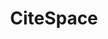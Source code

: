 ---
layout: default
authors: 'Chaomei Chen '
description: CiteSpace generates interactive visualizations of structural and temporal
  patterns and trends of a scientific field. It facilitates a systematic review of
  a knowledge domain through an in-depth visual analytic process. It can process citation
  data from popular sources such as the Web of Science, Scopus, Dimensions, and the
  Lens. CiteSpace also supports basic visual analytic functions for datasets without
  citation-related information, for example, PubMed, CNKI, ProQuest Dissertations
  and Theses. CiteSpace reveals how a field of research has evolved, what intellectual
  turning points are evident along a critical path, and what topics have attracted
  attention. CiteSpace can be applied repeatedly so as to track the development of
  a field closely and extensively.
documentation: http://cluster.ischool.drexel.edu/~cchen/citespace/tutorial/
last_edit: Tue, 30 Nov 2021 17:24:01 GMT
location: https://citespace.podia.com
related_projects: {}
slug: /citespace
title: CiteSpace
uuid: fd1340fe-fcae-4c59-9c5e-5e1bbbc19592
---